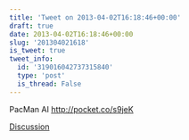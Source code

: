 ```yaml
---
title: 'Tweet on 2013-04-02T16:18:46+00:00'
draft: true
date: 2013-04-02T16:18:46+00:00
slug: '201304021618'
is_tweet: true
tweet_info:
  id: '319016042737315840'
  type: 'post'
  is_thread: False
---
```




PacMan AI <http://pocket.co/s9jeK>

[Discussion](https://x.com/sytelus/status/319016042737315840)
